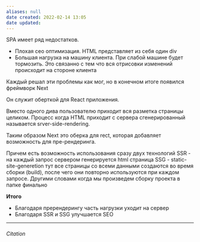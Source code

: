 ```yaml
---
aliases: null
date created: 2022-02-14 13:05
date updated:
---
```




SPA имеет ряд недостатков. 
- Плохая сео оптимизация. HTML  представляет из себя один div
- Большая нагрузка на машину клиента. При слабой машине будет тормозить. Это связанно с тем что вся отрисовки изменений происходит на стороне клиента

Каждый решал эти проблемы как мог, но в конечном итоге появился фреймворк Next

Он служит оберткой для React приложения.

Вместо одного дива пользователю приходит вся разметка страницы целиком. Процесс когда HTML приходит с сервера сгенерированный называется srver-side-rendering.

Таким образом Next это оберка для rect, которая добавляет возможность для пре-рендеринга. 

Причем есть возможность использования сразу двух технологий
SSR - на каждый запрос сервером генерируется html страница
SSG - static-site-generetion тут все страницы со всеми данными создаются во время сборки (build), после чего они повторно используются при каждом запросе. Другими словами когда мы произведем сборку проекта в папке финально

**Итого**

- Благодаря пререндерингу часть нагрузки уходит на сервер
- Благодаря SSR и SSG улучшается SEO




---

###### Citation

